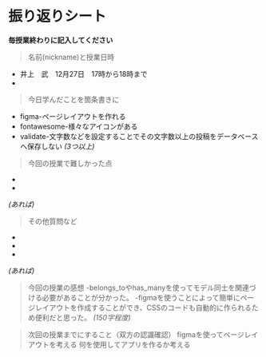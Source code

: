
# 振り返りシート

**毎授業終わりに記入してください**

> 名前(nickname)と授業日時
- 井上　武　12月27日　17時から18時まで
-

> 今日学んだことを箇条書きに
-    figma-ページレイアウトを作れる
-    fontawesome-様々なアイコンがある
-    validate-文字数などを設定することでその文字数以上の投稿をデータベースへ保存しない
*(3つ以上)*

> 今回の授業で難しかった点
-   
-
*(あれば)*

> その他質問など
-
-
-
*(あれば)*

> 今回の授業の感想
-belongs_toやhas_manyを使ってモデル同士を関連づける必要があることが分かった。
-figmaを使うことによって簡単にページレイアウトを作成することができ、CSSのコードも自動的に作られるため便利だと思った。
*(150字程度)*

> 次回の授業までにすること（双方の認識確認）
figmaを使ってページレイアウトを考える
何を使用してアプリを作るか考える
